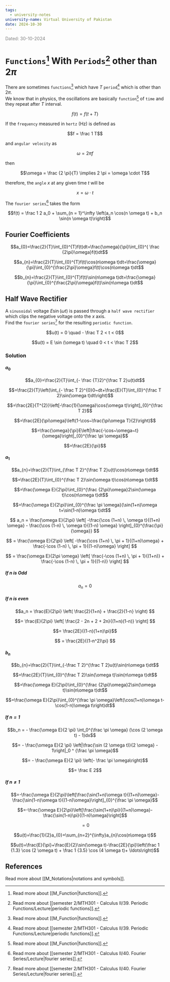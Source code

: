```yaml
---
tags:
  - university-notes
university-name: Virtual University of Pakistan
date: 2024-10-30
---
```


<span style="color: gray;">Dated: 30-10-2024</span>

# `Functions`[^1] With `Periods`[^2] other than $2 \pi$

There are sometimes `functions`[^1] which have $T$ `period`[^2] which is other than $2 \pi$.  
We know that in physics, the oscillations are basically `function`[^1] of `time` and they repeat after $T$ interval.  

$$f(t) = f(t + T)$$

If the `frequency` measured in `hertz` (Hz) is defined as  

$$f = \frac 1 T$$

and `angular velocity` as  

$$\omega = 2 \pi f$$

then  

$$\omega = \frac {2 \pi}{T} \implies 2 \pi = \omega \cdot T$$

therefore, the `angle` $x$ at any given time $t$ will be  

$$x = \omega \cdot t$$

The `fourier series`[^3] takes the form

$$f(t) = \frac 1 2 a_0 + \sum_{n = 1}^\infty \left(a_n \cos(n \omega t) + b_n \sin(n \omega t)\right)$$

## Fourier Coefficients

$$a_{0}=\frac{2}{T}\int_{0}^{T}f(t)dt=\frac{\omega}{\pi}\int_{0}^{ \frac {2\pi}\omega}f(t)dt$$

$$a_{n}=\frac{2}{T}\int_{0}^{T}f(t)\cos(n\omega t)dt=\frac{\omega}{\pi}\int_{0}^{\frac{2\pi}\omega}f(t)\cos(n\omega t)dt$$

$$b_{n}=\frac{2}{T}\int_{0}^{T}f(t)\sin(n\omega t)dt=\frac{\omega}{\pi}\int_{0}^{\frac{2\pi}\omega}f(t)\sin(n\omega t)dt$$

## Half Wave Rectifier

A `sinusoidal` voltage $E \sin (\omega t)$ is passed through a `half wave rectifier` which clips the negative voltage onto the $x$ axis.  
Find the `fourier series`[^3] for the resulting `periodic function`.  

$$u(t) = 0 \quad - \frac T 2 < t < 0$$

$$u(t) = E \sin (\omega t) \quad 0 < t < \frac T 2$$

### Solution

#### $a_0$

$$a_{0}=\frac{2}{T}\int_{- \frac {T}2}^{\frac T 2}u(t)dt$$

$$=\frac{2}{T}\left(\int_{- \frac T 2}^{0}0~dt+\frac{E}{T}\int_{0}^{\frac T 2}\sin(\omega t)dt\right)$$

$$=\frac{2E}{T^{2}}\left[-\frac{1}{\omega}\cos(\omega t)\right]_{0}^{\frac T 2}$$

$$=\frac{2E}{\pi\omega}\left(1-\cos~\frac{\pi\omega T}{2}\right)$$

$$=\frac{\omega}{\pi}E\left|\frac{-\cos~\omega~t}{\omega}\right|_{0}^{\frac \pi \omega}$$

$$=\frac{2E}{\pi}$$

#### $a_1$

$$a_{n}=\frac{2}{T}\int_{\frac T 2}^{\frac T 2}u(t)\cos(n\omega t)dt$$

$$=\frac{2E}{T}\int_{0}^{\frac T 2}\sin(\omega t)\cos(n\omega t)dt$$

$$=\frac{\omega E}{2\pi}\int_{0}^{\frac {2\pi}\omega}2\sin(\omega t)\cos(n\omega t)dt$$

$$=\frac{\omega E}{2\pi}\int_{0}^{\frac \pi \omega}(\sin(1+n)\omega t+\sin(1-n)\omega t)dt$$

$$
a_n = \frac{\omega E}{2\pi} \left[ -\frac{\cos (1+n) \, \omega t}{(1+n) \omega} - \frac{\cos (1-n) \, \omega t}{(1-n) \omega} \right]_{0}^{\frac{\pi}{\omega}}
$$

$$
= \frac{\omega E}{2\pi} \left[ -\frac{\cos (1+n) \, \pi + 1}{(1+n)\omega} + \frac{-\cos (1-n) \, \pi + 1}{(1-n)\omega} \right]
$$

$$
= \frac{\omega E}{2\pi \omega} \left[ \frac{-\cos (1+n) \, \pi + 1}{(1+n)} + \frac{-\cos (1-n) \, \pi + 1}{(1-n)} \right]
$$

##### If $n$ is Odd

$$a_n = 0$$

##### If $n$ is even

$$a_n = \frac{E}{2\pi} \left( \frac{2}{1+n} + \frac{2}{1-n} \right) $$

$$= \frac{E}{2\pi} \left[ \frac{2 - 2n + 2 + 2n}{(1+n)(1-n)} \right] $$

$$= \frac{2E}{(1-n)(1+n)\pi}$$

$$
= \frac{2E}{(1-n^2)\pi}
$$

#### $b_n$

$$b_{n}=\frac{2}{T}\int_{-\frac T 2}^{\frac T 2}u(t)\sin(n\omega t)dt$$

$$=\frac{2E}{T}\int_{0}^{\frac T 2}\sin(\omega t)\sin(n\omega t)dt$$

$$=\frac{\omega E}{2\pi}\int_{0}^{\frac {2\pi}\omega}2\sin(\omega t)\sin(n\omega t)dt$$

$$=\frac{\omega E}{2\pi}\int_{0}^{\frac \pi \omega}\left(\cos(1+n)\omega t-\cos(1-n)\omega t\right)dt$$

##### If $n = 1$

$$b_n = - \frac{\omega E}{2 \pi} \int_0^{\frac \pi \omega} (\cos (2 \omega t) - 1)dx$$

$$= - \frac{\omega E}{2 \pi} \left|\frac{\sin (2 \omega t)}{2 \omega} - 1\right|_0 ^ {\frac \pi \omega}$$

$$= - \frac{\omega E}{2 \pi} \left(- \frac \pi \omega\right)$$

$$= \frac E 2$$

##### If $n \ne 1$

$$=-\frac{\omega E}{2\pi}\left[\frac{\sin(1+n)\omega t}{(1+n)\omega}-\frac{\sin(1-n)\omega t}{(1-n)\omega}\right]_{0}^{\frac \pi \omega}$$

$$=-\frac{\omega E}{2\pi}\left[\frac{\sin(1+n)\pi}{(1+n)\omega}-\frac{\sin(1-n)\pi}{(1-n)\omega}\right]$$

$$= 0$$

$$u(t)=\frac{1}{2}a_{0}+\sum_{n=2}^{\infty}a_{n}\cos(n\omega t)$$

$$u(t)=\frac{E}{\pi}+\frac{E}{2}\sin(\omega t)-\frac{2E}{\pi}\left(\frac 1 {1.3} \cos (2 \omega t) + \frac 1 {3.5} \cos (4 \omega t)+ \ldots\right)$$

## References

Read more about [[M_Notations|notations and symbols]].

[^1]: Read more about [[M_Function|functions]].
[^2]: Read more about [[semester 2/MTH301 - Calculus II/39. Periodic Functions/Lecture|periodic functions]].
[^3]: Read more about [[semester 2/MTH301 - Calculus II/40. Fourier Series/Lecture|fourier series]].